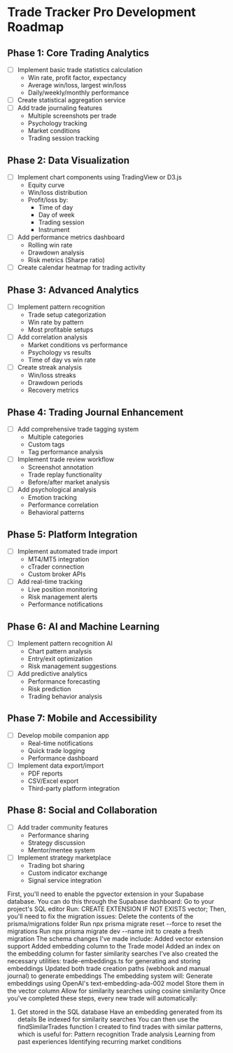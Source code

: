 # Trade Tracker Pro Development Roadmap

## Phase 1: Core Trading Analytics

- [ ] Implement basic trade statistics calculation
  - Win rate, profit factor, expectancy
  - Average win/loss, largest win/loss
  - Daily/weekly/monthly performance
- [ ] Create statistical aggregation service
- [ ] Add trade journaling features
  - Multiple screenshots per trade
  - Psychology tracking
  - Market conditions
  - Trading session tracking

## Phase 2: Data Visualization

- [ ] Implement chart components using TradingView or D3.js
  - Equity curve
  - Win/loss distribution
  - Profit/loss by:
    - Time of day
    - Day of week
    - Trading session
    - Instrument
- [ ] Add performance metrics dashboard
  - Rolling win rate
  - Drawdown analysis
  - Risk metrics (Sharpe ratio)
- [ ] Create calendar heatmap for trading activity

## Phase 3: Advanced Analytics

- [ ] Implement pattern recognition
  - Trade setup categorization
  - Win rate by pattern
  - Most profitable setups
- [ ] Add correlation analysis
  - Market conditions vs performance
  - Psychology vs results
  - Time of day vs win rate
- [ ] Create streak analysis
  - Win/loss streaks
  - Drawdown periods
  - Recovery metrics

## Phase 4: Trading Journal Enhancement

- [ ] Add comprehensive trade tagging system
  - Multiple categories
  - Custom tags
  - Tag performance analysis
- [ ] Implement trade review workflow
  - Screenshot annotation
  - Trade replay functionality
  - Before/after market analysis
- [ ] Add psychological analysis
  - Emotion tracking
  - Performance correlation
  - Behavioral patterns

## Phase 5: Platform Integration

- [ ] Implement automated trade import
  - MT4/MT5 integration
  - cTrader connection
  - Custom broker APIs
- [ ] Add real-time tracking
  - Live position monitoring
  - Risk management alerts
  - Performance notifications

## Phase 6: AI and Machine Learning

- [ ] Implement pattern recognition AI
  - Chart pattern analysis
  - Entry/exit optimization
  - Risk management suggestions
- [ ] Add predictive analytics
  - Performance forecasting
  - Risk prediction
  - Trading behavior analysis

## Phase 7: Mobile and Accessibility

- [ ] Develop mobile companion app
  - Real-time notifications
  - Quick trade logging
  - Performance dashboard
- [ ] Implement data export/import
  - PDF reports
  - CSV/Excel export
  - Third-party platform integration

## Phase 8: Social and Collaboration

- [ ] Add trader community features
  - Performance sharing
  - Strategy discussion
  - Mentor/mentee system
- [ ] Implement strategy marketplace
  - Trading bot sharing
  - Custom indicator exchange
  - Signal service integration

First, you'll need to enable the pgvector extension in your Supabase database. You can do this through the Supabase dashboard:
Go to your project's SQL editor
Run: CREATE EXTENSION IF NOT EXISTS vector;
Then, you'll need to fix the migration issues:
Delete the contents of the prisma/migrations folder
Run npx prisma migrate reset --force to reset the migrations
Run npx prisma migrate dev --name init to create a fresh migration
The schema changes I've made include:
Added vector extension support
Added embedding column to the Trade model
Added an index on the embedding column for faster similarity searches
I've also created the necessary utilities:
trade-embeddings.ts for generating and storing embeddings
Updated both trade creation paths (webhook and manual journal) to generate embeddings
The embedding system will:
Generate embeddings using OpenAI's text-embedding-ada-002 model
Store them in the vector column
Allow for similarity searches using cosine similarity
Once you've completed these steps, every new trade will automatically:

1. Get stored in the SQL database
   Have an embedding generated from its details
   Be indexed for similarity searches
   You can then use the findSimilarTrades function I created to find trades with similar patterns, which is useful for:
   Pattern recognition
   Trade analysis
   Learning from past experiences
   Identifying recurring market conditions
